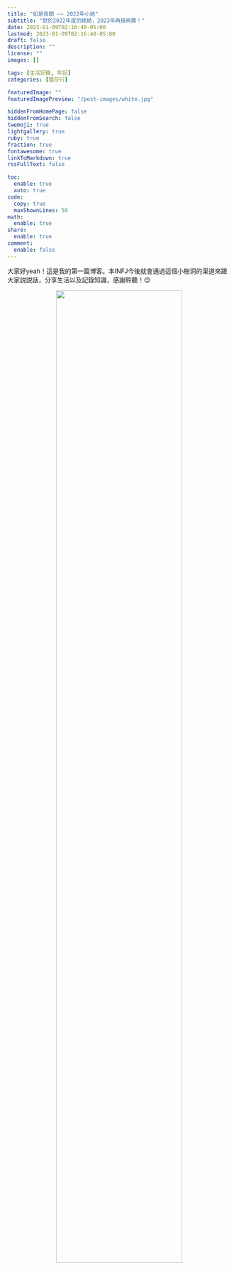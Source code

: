 ```yaml
---
title: "如是我聞 —— 2022年小結"
subtitle: "對於2022年度的總結，2023年再接再厲！"
date: 2023-01-09T02:16:40-05:00
lastmod: 2023-01-09T02:16:40-05:00
draft: false
description: ""
license: ""
images: []

tags: [生活記錄, 年記]
categories: [踏莎行]

featuredImage: ""
featuredImagePreview: "/post-images/white.jpg"

hiddenFromHomePage: false
hiddenFromSearch: false
twemoji: true
lightgallery: true
ruby: true
fraction: true
fontawesome: true
linkToMarkdown: true
rssFullText: false

toc:
  enable: true
  auto: true
code:
  copy: true
  maxShownLines: 50
math:
  enable: true
share:
  enable: true
comment:
  enable: false
---
```



大家好yeah！這是我的第一篇博客。本INFJ今後就會通過這個小樹洞的渠道來跟大家説説話，分享生活以及記錄知識，感謝聆聽！😊


<div align="center"><img src="/post-images/white.jpg" width="75%" height="75%"></div>